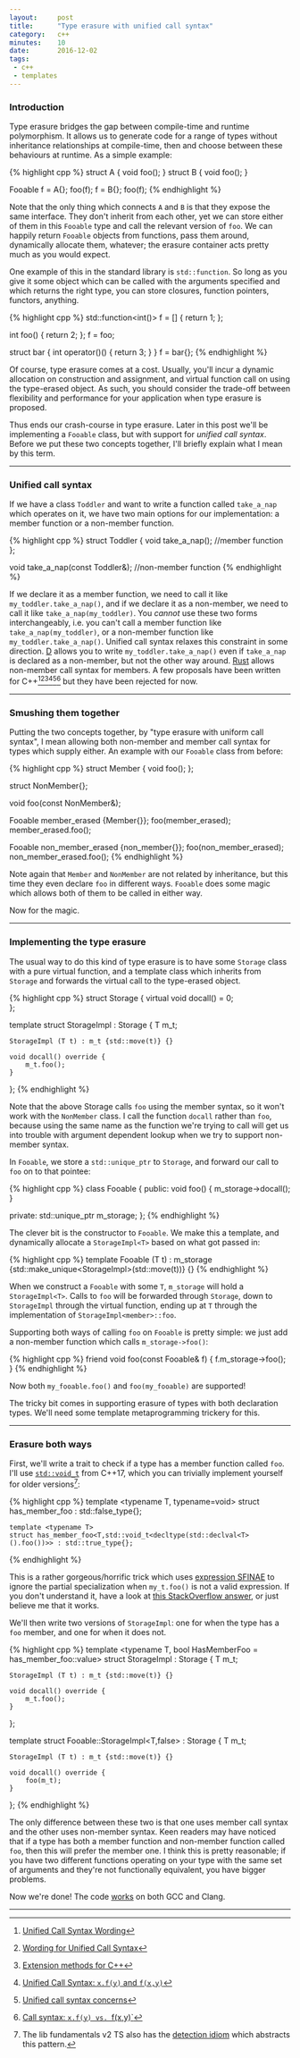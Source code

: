 ```yaml
---
layout:     post
title:      "Type erasure with unified call syntax"
category:   c++
minutes:    10
date:       2016-12-02
tags:
 - c++
 - templates
---
```


### Introduction

Type erasure bridges the gap between compile-time and runtime polymorphism. It allows us to generate code for a range of types without inheritance relationships at compile-time, then and choose between these behaviours at runtime. As a simple example:

{% highlight cpp %}
struct A { void foo(); }
struct B { void foo(); }

Fooable f = A{};
foo(f);
f = B{};
foo(f);
{% endhighlight %}

Note that the only thing which connects `A` and `B` is that they expose the same interface. They don't inherit from each other, yet we can store either of them in this `Fooable` type and call the relevant version of `foo`.  We can happily return `Fooable` objects from functions, pass them around, dynamically allocate them, whatever; the erasure container acts pretty much as you would expect.

One example of this in the standard library is `std::function`. So long as you give it some object which can be called with the arguments specified and which returns the right type, you can store closures, function pointers, functors, anything.

{% highlight cpp %}
std::function<int()> f = [] { return 1; };

int foo() { return 2; };
f = foo;

struct bar { int operator()() { return 3; } }
f = bar{};
{% endhighlight %}

Of course, type erasure comes at a cost. Usually, you'll incur a dynamic allocation on construction and assignment, and virtual function call on using the type-erased object. As such, you should consider the trade-off between flexibility and performance for your application when type erasure is proposed.

Thus ends our crash-course in type erasure. Later in this post we'll be implementing a `Fooable` class, but with support for *unified call syntax*. Before we put these two concepts together, I'll briefly explain what I mean by this term.

-------------------------------------

### Unified call syntax

If we have a class `Toddler` and want to write a function called `take_a_nap` which operates on it, we have two main options for our implementation: a member function or a non-member function.

{% highlight cpp %}
struct Toddler {
    void take_a_nap(); //member function
};

void take_a_nap(const Toddler&); //non-member function
{% endhighlight %}

If we declare it as a member function, we need to call it like `my_toddler.take_a_nap()`, and if we declare it as a non-member, we need to call it like `take_a_nap(my_toddler)`. You *cannot* use these two forms interchangeably, i.e. you can't call a member function like `take_a_nap(my_toddler)`, or a non-member function like `my_toddler.take_a_nap()`. Unified call syntax relaxes this constraint in some direction. [D](https://dlang.org/spec/function.html#pseudo-member)  allows you to write `my_toddler.take_a_nap()` even if `take_a_nap` is declared as a non-member, but not the other way around. [Rust](https://doc.rust-lang.org/beta/book/ufcs.html) allows non-member call syntax for members. A few proposals have been written for C++[^2][^3][^4][^5][^6][^7] but they have been rejected for now.

[^2]: [Unified Call Syntax Wording](http://www.open-std.org/jtc1/sc22/wg21/docs/papers/2016/p0251r0.pdf)
[^3]: [Wording for Unified Call Syntax](http://www.open-std.org/jtc1/sc22/wg21/docs/papers/2016/p0301r1.html)
[^4]: [Extension methods for C++](http://www.open-std.org/jtc1/sc22/wg21/docs/papers/2015/p0079r0.pdf)
[^5]: [Unified Call Syntax: `x.f(y)` and `f(x,y)`](http://www.open-std.org/jtc1/sc22/wg21/docs/papers/2015/n4474.pdf)
[^6]: [Unified call syntax concerns](http://www.open-std.org/jtc1/sc22/wg21/docs/papers/2015/p0131r0.pdf)
[^7]: [Call syntax: `x.f(y) vs. `f(x,y)`](http://www.open-std.org/jtc1/sc22/wg21/docs/papers/2014/n4174.pdf)

---------------------------------

### Smushing them together

Putting the two concepts together, by "type erasure with uniform call syntax", I mean allowing both non-member and member call syntax for types which supply either. An example with our `Fooable` class from before:

{% highlight cpp %}
struct Member {
    void foo();
};

struct NonMember{};

void foo(const NonMember&);

Fooable member_erased {Member{}};
foo(member_erased);
member_erased.foo();

Fooable non_member_erased {non_member{}};
foo(non_member_erased);
non_member_erased.foo();
{% endhighlight %}

Note again that `Member` and `NonMember` are not related by inheritance, but this time they even declare `foo` in different ways. `Fooable` does some magic which allows both of them to be called in either way.

Now for the magic.

-------------------------------

### Implementing the type erasure

The usual way to do this kind of type erasure is to have some `Storage` class with a pure virtual function, and a template class which inherits from `Storage` and forwards the virtual call to the type-erased object.

{% highlight cpp %}
struct Storage {
    virtual void docall() = 0;  
};

template <typename T>
struct StorageImpl : Storage {
    T m_t;
    
    StorageImpl (T t) : m_t {std::move(t)} {}
    
    void docall() override {
        m_t.foo();
    }
};
{% endhighlight %}

Note that the above Storage calls `foo` using the member syntax, so it won't work with the `NonMember` class. I call the function `docall` rather than `foo`, because using the same name as the function we're trying to call will get us into trouble with argument dependent lookup when we try to support non-member syntax.

In `Fooable`, we store a `std::unique_ptr` to `Storage`, and forward our call to `foo` on to that pointee:

{% highlight cpp %}
class Fooable {
public:
    void foo() { m_storage->docall(); }

private:
    std::unique_ptr<Storage> m_storage;
};
{% endhighlight %}

The clever bit is the constructor to `Fooable`. We make this a template, and dynamically allocate a `StorageImpl<T>` based on what got passed in:

{% highlight cpp %}
    template <typename T>
    Fooable (T t) 
        : m_storage {std::make_unique<StorageImpl<T>>(std::move(t))}
    {}
{% endhighlight %}

When we construct a `Fooable` with some `T`, `m_storage` will hold a `StorageImpl<T>`. Calls to `foo` will be forwarded through `Storage`, down to `StorageImpl` through the virtual function, ending up at `T` through the implementation of `StorageImpl<member>::foo`.

Supporting both ways of calling `foo` on `Fooable` is pretty simple: we just add a non-member function which calls `m_storage->foo()`:

{% highlight cpp %}
    friend void foo(const Fooable& f) { f.m_storage->foo(); }
{% endhighlight %}

Now both `my_fooable.foo()` and `foo(my_fooable)` are supported!

The tricky bit comes in supporting erasure of types with both declaration types. We'll need some template metaprogramming trickery for this.

-------------------------

### Erasure both ways

First, we'll write a trait to check if a type has a member function called `foo`. I'll use [`std::void_t`](http://en.cppreference.com/w/cpp/types/void_t) from C++17, which you can trivially implement yourself for older versions[^1]:

{% highlight cpp %}
    template <typename T, typename=void>
    struct has_member_foo : std::false_type{};
    
    template <typename T>
    struct has_member_foo<T,std::void_t<decltype(std::declval<T>().foo())>> : std::true_type{};
{% endhighlight %}

This is a rather gorgeous/horrific trick which uses [expression SFINAE](http://stackoverflow.com/questions/12654067/what-is-expression-sfinae#12654277) to ignore the partial specialization when `my_t.foo()` is not a valid expression. If you don't understand it, have a look at [this StackOverflow answer](http://stackoverflow.com/questions/27687389/how-does-void-t-work#27688405), or just believe me that it works.

[^1]: The lib fundamentals v2 TS also has the [detection idiom](http://en.cppreference.com/w/cpp/experimental/is_detected) which abstracts this pattern.

We'll then write two versions of `StorageImpl`: one for when the type has a `foo` member, and one for when it does not.

{% highlight cpp %}
template <typename T, bool HasMemberFoo = has_member_foo<T>::value>
struct StorageImpl : Storage {
   T m_t;
    
    StorageImpl (T t) : m_t {std::move(t)} {}
    
    void docall() override {
        m_t.foo();
    }
};

template <typename T>
struct Fooable::StorageImpl<T,false> : Storage {
    T m_t;
        
    StorageImpl (T t) : m_t {std::move(t)} {}
    
    void docall() override {
        foo(m_t);
    }
};
{% endhighlight %}

The only difference between these two is that one uses member call syntax and the other uses non-member syntax. Keen readers may have noticed that if a type has both a member function and non-member function called `foo`, then this will prefer the member one. I think this is pretty reasonable; if you have two different functions operating on your type with the same set of arguments and they're not functionally equivalent, you have bigger problems.

Now we're done! The code [works](http://coliru.stacked-crooked.com/a/943c66d4f278b1bd) on both GCC and Clang.

-------
